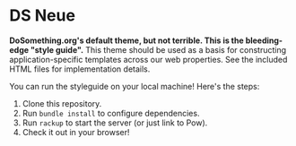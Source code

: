 DS Neue
=======

**DoSomething.org's default theme, but not terrible. This is the bleeding-edge "style guide".** This theme should be used as a basis for constructing application-specific templates across our web properties. See the included HTML files for implementation details.

You can run the styleguide on your local machine! Here's the steps:

  1. Clone this repository.
  2. Run `bundle install` to configure dependencies.
  3. Run `rackup` to start the server (or just link to Pow).
  4. Check it out in your browser!